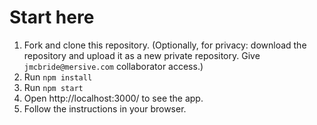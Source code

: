 # Start here
1. Fork and clone this repository. (Optionally, for privacy: download the repository and upload it as a new private repository. Give `jmcbride@mersive.com` collaborator access.)
1. Run `npm install`
1. Run `npm start`
1. Open http://localhost:3000/ to see the app.
1. Follow the instructions in your browser. 
